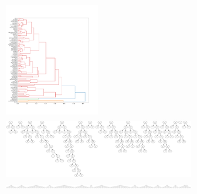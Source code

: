 [//]: # (# **IMPORTANT**)

[//]: # ()
[//]: # (This repository is not being maintained anymore. The code was split into two new repositories:)

[//]: # (- Source Code: https://github.com/caponetto/bayesian-hierarchical-clustering)

[//]: # (- Examples: https://github.com/caponetto/bayesian-hierarchical-clustering-examples)

[//]: # ()
[//]: # (---)

[//]: # (![Python application]&#40;https://github.com/caponetto/bhc/workflows/Python%20application/badge.svg&#41; )

[//]: # ([![License: GPL v3]&#40;https://img.shields.io/badge/License-GPLv3-blue.svg&#41;]&#40;https://www.gnu.org/licenses/gpl-3.0&#41;)

[//]: # ([![GitHub Stars]&#40;https://img.shields.io/github/stars/caponetto/bhc.svg&#41;]&#40;https://github.com/caponetto/bhc/stargazers&#41;)

[//]: # ([![GitHub Forks]&#40;https://img.shields.io/github/forks/caponetto/bhc.svg&#41;]&#40;https://github.com/caponetto/bhc/network/members&#41;)

[//]: # (1. )

[//]: # (2. Create an anaconda environment using the file [environment.yml]&#40;environment.yml&#41;.)

[//]: # ()
[//]: # (    `$ conda env create -f environment.yml`)

[//]: # ()
[//]: # (2. Activate the environment after the installation is completed.)

[//]: # ()
[//]: # (    `$ conda activate bayesian-hierarchical-clustering`)

[//]: # ()
[//]: # (3. Run the file [example.py]&#40;example.py&#41;.)

[//]: # ()
[//]: # (    `$ python example.py`)

[//]: # ()
[//]: # (4. Check out the output images in the [results]&#40;results/&#41; folder.)

[//]: # ()
[//]: # (**Note**: You can optionally add your own data in the file [data.csv]&#40;data/data.csv&#41; but the hyperparameters must be optimized.)

[//]: # (## What to expect from the example code)

[//]: # (A plot of the input data &#40;2D&#41;. Suppose we want to find two clusters of data &#40;orange and blue&#41;.)

[//]: # (<p align="center">)

[//]: # (  <a href="results/data_plot.png"><img src="results/data_plot.png" width="500"></a>)

[//]: # (</p>)
 
[//]: # (Dendrograms obtained from linkage algorithms. Notice that, none of them can tell us the presence of the two clusters.)

<p align="center">

[//]: # (  <a href="results/linkage_single_plot.png"><img src="results/linkage_single_plot.png" width="250"></a> )
[//]: # (  <a href="results/linkage_complete_plot.png"><img src="results/linkage_complete_plot.png" width="250"></a> )
  <a href="results/linkage_average_plot.png"><img src="results/linkage_average_plot.png" width="250"></a>
</p>

[//]: # (A binary hierarchy obtained from the Bayesian hierarchical clustering algorithm. Notice that, two clusters have been identified containing the expected data points &#40;leaves&#41;.)

<p align="center">
  <a href="results/bhc_plot.png"><img src="results/bhc_plot.png" width="600"></a> 
</p>

[//]: # (A non-binary hierarchy obtained from the Bayesian rose trees algorithm. Notice that, two clusters have been identified containing the expected data points &#40;leaves&#41;.)

<p align="center">
  <a href="results/brt_plot.png"><img src="results/brt_plot.png" width="600"></a> 
</p>
